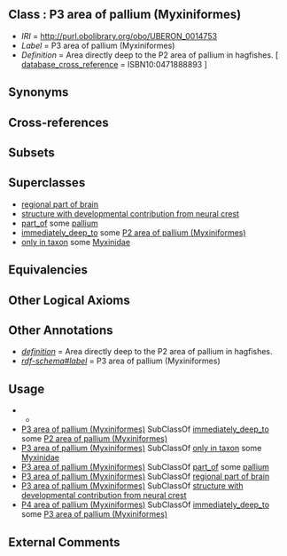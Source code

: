 
## Class : P3 area of pallium (Myxiniformes)

 * *IRI* = http://purl.obolibrary.org/obo/UBERON_0014753
 * *Label* = P3 area of pallium (Myxiniformes)
 * *Definition* = Area directly deep to the P2 area of pallium in hagfishes. [ [database_cross_reference](../../ef/oboInOwl#hasDbXref.md) = ISBN10:0471888893 ]

## Synonyms


## Cross-references


## Subsets


## Superclasses

 * [regional part of brain](../../UBERON/16/UBERON_0002616.md)
 * [structure with developmental contribution from neural crest](../../UBERON/14/UBERON_0010314.md)
 * [part_of](../../BFO/50/BFO_0000050.md) some [pallium](../../UBERON/03/UBERON_0000203.md)
 * [immediately_deep_to](../../BSPO/07/BSPO_0001107.md) some [P2 area of pallium (Myxiniformes)](../../UBERON/52/UBERON_0014752.md)
 * [only in taxon](../../RO/60/RO_0002160.md) some [Myxinidae](../../NCBITaxon/62/NCBITaxon_7762.md)

## Equivalencies


## Other Logical Axioms


## Other Annotations

 * *[definition](../../IAO/15/IAO_0000115.md)* = Area directly deep to the P2 area of pallium in hagfishes.
 * *[rdf-schema#label](../../el/rdf-schema#label.md)* = P3 area of pallium (Myxiniformes)

## Usage

 * -
 * [P3 area of pallium (Myxiniformes)](../../UBERON/53/UBERON_0014753.md) SubClassOf [immediately_deep_to](../../BSPO/07/BSPO_0001107.md) some [P2 area of pallium (Myxiniformes)](../../UBERON/52/UBERON_0014752.md)
 * [P3 area of pallium (Myxiniformes)](../../UBERON/53/UBERON_0014753.md) SubClassOf [only in taxon](../../RO/60/RO_0002160.md) some [Myxinidae](../../NCBITaxon/62/NCBITaxon_7762.md)
 * [P3 area of pallium (Myxiniformes)](../../UBERON/53/UBERON_0014753.md) SubClassOf [part_of](../../BFO/50/BFO_0000050.md) some [pallium](../../UBERON/03/UBERON_0000203.md)
 * [P3 area of pallium (Myxiniformes)](../../UBERON/53/UBERON_0014753.md) SubClassOf [regional part of brain](../../UBERON/16/UBERON_0002616.md)
 * [P3 area of pallium (Myxiniformes)](../../UBERON/53/UBERON_0014753.md) SubClassOf [structure with developmental contribution from neural crest](../../UBERON/14/UBERON_0010314.md)
 * [P4 area of pallium (Myxiniformes)](../../UBERON/54/UBERON_0014754.md) SubClassOf [immediately_deep_to](../../BSPO/07/BSPO_0001107.md) some [P3 area of pallium (Myxiniformes)](../../UBERON/53/UBERON_0014753.md)

## External Comments

